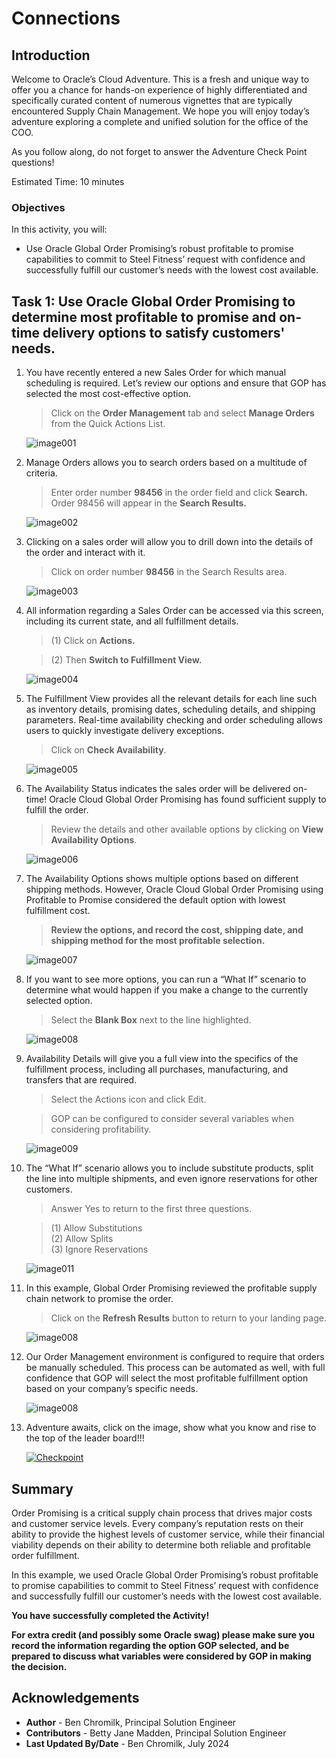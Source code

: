 # Connections

## Introduction

Welcome to Oracle’s Cloud Adventure.  This is a fresh and unique way to offer you a chance for hands-on experience of highly differentiated and specifically curated content of numerous vignettes that are typically encountered Supply Chain Management. We hope you will enjoy today’s adventure exploring a complete and unified solution for the office of the COO.

As you follow along, do not forget to answer the Adventure Check Point questions! 


Estimated Time: 10 minutes


### Objectives

In this activity, you will:

* Use Oracle Global Order Promising’s robust profitable to promise capabilities to commit to Steel Fitness’ request with confidence and successfully fulfill our customer’s needs with the lowest cost available.  


 
## Task 1: Use Oracle Global Order Promising to determine most profitable to promise and on-time delivery options to satisfy customers' needs.  

1. You have recently entered a new Sales Order for which manual scheduling is required.   Let’s review our options and ensure that GOP has selected the most cost-effective option.

    > Click on the **Order Management** tab and select **Manage Orders** from the Quick Actions List.

    ![image001](images/image001.png)



2. Manage Orders allows you to search orders based on a multitude of criteria.

    > Enter order number **98456** in the order field and click **Search.**   Order 98456 will appear in the **Search Results.**  

    ![image002](images/image002.png)



3. Clicking on a sales order will allow you to drill down into the details of the order and interact with it.

    > Click on order number **98456** in the Search Results area.

    ![image003](images/image003.png)



4. All information regarding a Sales Order can be accessed via this screen, including its current state, and all fulfillment details.

    > (1) Click on **Actions.** <br>
    
    > (2) Then **Switch to Fulfillment View.** <br>

    ![image004](images/image004.png)



5. The Fulfillment View provides all the relevant details for each line such as inventory details, promising dates, scheduling details, and shipping parameters. Real-time availability checking and order scheduling allows users to quickly investigate delivery exceptions.  

    > Click on **Check Availability**.

    ![image005](images/image005.png)



6. The Availability Status indicates the sales order will be delivered on-time!  Oracle Cloud Global Order Promising has found sufficient supply to fulfill the order.

    > Review the details and other available options by clicking on **View Availability Options**.

    ![image006](images/image006.png)



7. The Availability Options shows multiple options based on different shipping methods. However, Oracle Cloud Global Order Promising using Profitable to Promise considered the default option with lowest fulfillment cost. 

    > **Review the options, and record the cost, shipping date, and shipping method for the most profitable selection.**

    ![image007](images/image007.png)



8. If you want to see more options, you can run a “What If” scenario to determine what would happen if you make a change to the currently selected option.  

    > Select the **Blank Box** next to the line highlighted.

    ![image008](images/image008.png)



9. Availability Details will give you a full view into the specifics of the fulfillment process, including all purchases, manufacturing, and transfers that are required.

    > Select the Actions icon and click Edit. <br>

    > GOP can be configured to consider several variables when considering profitability.

    ![image009](images/image009.png)


10. The “What If” scenario allows you to include substitute products, split the line into multiple shipments, and even ignore reservations for other customers.  

    > Answer Yes to return to the first three questions. <br>

    > (1) Allow Substitutions <br>
    > (2) Allow Splits <br>
    > (3) Ignore Reservations <br>

    ![image011](images/image010.png)

11. In this example, Global Order Promising reviewed the profitable supply chain network to promise the order. 

    > Click on the **Refresh Results** button to return to your landing page.

    ![image008](images/image011.png)

12. Our Order Management environment is configured to require that orders be manually scheduled.   This process can be automated as well, with full confidence that GOP will select the most profitable fulfillment option based on your company’s specific needs.

    ![image008](images/image012.png)




11. Adventure awaits, click on the image, show what you know and rise to the top of the leader board!!!

    [![Checkpoint](images/cloud-adventure-checkpoint-image.png)](https://apex.oracle.com/pls/apex/f?p=159406:20:::::QN:3) 






## Summary

Order Promising is a critical supply chain process that drives major costs and customer service levels. Every company’s reputation rests on their ability to provide the highest levels of customer service, while their financial viability depends on their ability to determine both reliable and profitable order fulfillment. 

In this example, we used Oracle Global Order Promising’s robust profitable to promise capabilities to commit to Steel Fitness’ request with confidence and successfully fulfill our customer’s needs with the lowest cost available.  

**You have successfully completed the Activity!**

**For extra credit (and possibly some Oracle swag) please make sure you record the information regarding the option GOP selected, and be prepared to discuss what variables were considered by GOP in making the decision.**






## Acknowledgements
* **Author** - Ben Chromilk, Principal Solution Engineer
* **Contributors** -  Betty Jane Madden, Principal Solution Engineer
* **Last Updated By/Date** - Ben Chromilk, July 2024

